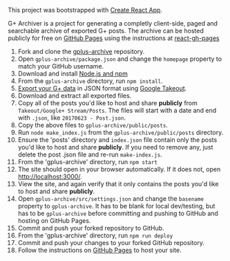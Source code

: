 This project was bootstrapped with [Create React App](https://github.com/facebook/create-react-app).

G+ Archiver is a project for generating a completly client-side, paged and searchable archive of exported G+ posts.
The archive can be hosted publicly for free on [GitHub Pages](https://pages.github.com/)
using the instructions at [react-gh-pages](https://github.com/gitname/react-gh-pages)

1. Fork and clone the [gplus-archive](https://github.com/evilgeniuslabs/gplus-archive) repository.
2. Open `gplus-archive/package.json` and change the `homepage` property to match your GitHub username.
3. Download and install [Node.js and npm](https://www.npmjs.com/get-npm)
4. From the `gplus-archive` directory, run `npm install`.
5. [Export your G+ data](https://support.google.com/plus/answer/1045788?hl=en) in JSON format using [Google Takeout](https://takeout.google.com/settings/takeout).
6. Download and extract all exported files.
7. Copy all of the posts you'd like to host and share **publicly** from `Takeout/Google+ Stream/Posts`.  The files will start with a date and end with `.json`, like `20170623 - Post.json`.
8. Copy the above files to `gplus-archive/public/posts`.
9. Run `node make_index.js` from the `gplus-archive/public/posts` directory.
10. Ensure the 'posts' directory and `index.json` file contain only the posts you'd like to host and share **publicly**.  If you need to remove any, just delete the post .json file and re-run `make-index.js`.
11. From the 'gplus-archive' directory, run `npm start`
12. The site should open in your browser automatically.  If it does not, open [http://localhost:3000/](http://localhost:3001/).
13. View the site, and again verify that it only contains the posts you'd like to host and share **publicly**.
14. Open `gplus-archive/src/settings.json` and change the `basename` property to `gplus-archive`. It has to be blank for local dev/testing, but has to be `gplus-archive` before committing and pushing to GitHub and hosting on GitHub Pages.
15. Commit and push your forked repository to GitHub.
16. From the 'gplus-archive' directory, run `npm run deploy`
17. Commit and push your changes to your forked GitHub repository.
18. Follow the instructions on [GitHub Pages](https://pages.github.com/) to host your site.
